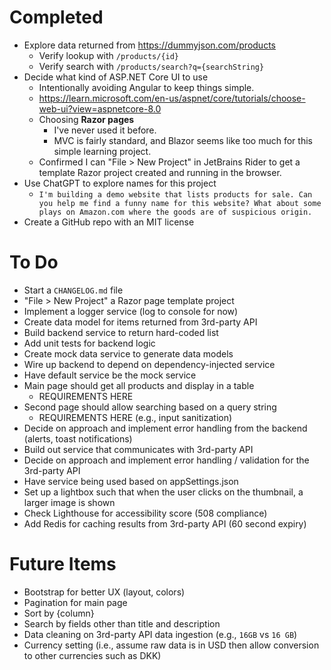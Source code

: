 # Completed
- Explore data returned from https://dummyjson.com/products
  - Verify lookup with `/products/{id}`
  - Verify search with `/products/search?q={searchString}`
- Decide what kind of ASP.NET Core UI to use
  - Intentionally avoiding Angular to keep things simple.
  - https://learn.microsoft.com/en-us/aspnet/core/tutorials/choose-web-ui?view=aspnetcore-8.0
  - Choosing **Razor pages**
    - I've never used it before.
    - MVC is fairly standard, and Blazor seems like too much for this simple learning project.
  - Confirmed I can "File > New Project" in JetBrains Rider to get a template Razor project created and running in the browser.
- Use ChatGPT to explore names for this project
  - `I'm building a demo website that lists products for sale. Can you help me find a funny name for this website? What about some plays on Amazon.com where the goods are of suspicious origin.`
- Create a GitHub repo with an MIT license

# To Do
- Start a `CHANGELOG.md` file
- "File > New Project" a Razor page template project
- Implement a logger service (log to console for now)
- Create data model for items returned from 3rd-party API
- Build backend service to return hard-coded list
- Add unit tests for backend logic
- Create mock data service to generate data models
- Wire up backend to depend on dependency-injected service
- Have default service be the mock service
- Main page should get all products and display in a table
  - REQUIREMENTS HERE
- Second page should allow searching based on a query string
  - REQUIREMENTS HERE (e.g., input sanitization)
- Decide on approach and implement error handling from the backend (alerts, toast notifications)
- Build out service that communicates with 3rd-party API
- Decide on approach and implement error handling / validation for the 3rd-party API
- Have service being used based on appSettings.json
- Set up a lightbox such that when the user clicks on the thumbnail, a larger image is shown
- Check Lighthouse for accessibility score (508 compliance)
- Add Redis for caching results from 3rd-party API (60 second expiry)

# Future Items
- Bootstrap for better UX (layout, colors)
- Pagination for main page
- Sort by {column}
- Search by fields other than title and description
- Data cleaning on 3rd-party API data ingestion (e.g., `16GB` vs `16 GB`)
- Currency setting (i.e., assume raw data is in USD then allow conversion to other currencies such as DKK)